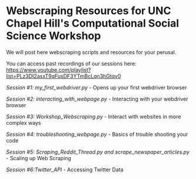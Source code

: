 # Webscraping Resources for UNC Chapel Hill's Computational Social Science Workshop
We will post here webscraping scripts and resources for your perusal. 

You can access past recordings of our sessions here: https://www.youtube.com/playlist?list=PLz3DI2asxT9qFusDF3YTmBcLqn3hGtqv0

*Session #1: my_first_webdriver.py* - Opens up your first webdriver browser

*Session #2: interacting_with_webpage.py* - Interacting with your webdriver browser

*Session #3: Workshop_Webscraping.py* - Interact with websites in more complex ways

*Session #4: troubleshooting_webpage.py* - Basics of trouble shooting your code

*Session #5: Scraping_Reddit_Thread.py and scrape_newspaper_articles.py* - Scaling up Web Scraping

*Session #6:Twitter_API* - Accessing Twitter Data 
